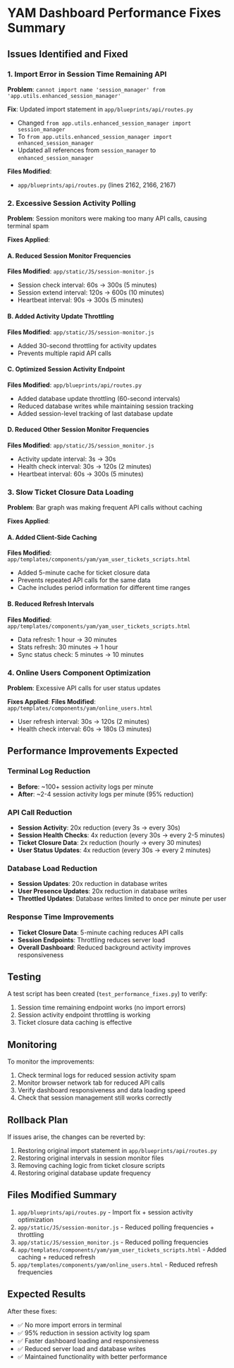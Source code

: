 # YAM Dashboard Performance Fixes Summary

## Issues Identified and Fixed

### 1. Import Error in Session Time Remaining API
**Problem**: `cannot import name 'session_manager' from 'app.utils.enhanced_session_manager'`

**Fix**: Updated import statement in `app/blueprints/api/routes.py`
- Changed `from app.utils.enhanced_session_manager import session_manager` 
- To `from app.utils.enhanced_session_manager import enhanced_session_manager`
- Updated all references from `session_manager` to `enhanced_session_manager`

**Files Modified**:
- `app/blueprints/api/routes.py` (lines 2162, 2166, 2167)

### 2. Excessive Session Activity Polling
**Problem**: Session monitors were making too many API calls, causing terminal spam

**Fixes Applied**:

#### A. Reduced Session Monitor Frequencies
**Files Modified**: `app/static/JS/session-monitor.js`
- Session check interval: 60s → 300s (5 minutes)
- Session extend interval: 120s → 600s (10 minutes)  
- Heartbeat interval: 90s → 300s (5 minutes)

#### B. Added Activity Update Throttling
**Files Modified**: `app/static/JS/session-monitor.js`
- Added 30-second throttling for activity updates
- Prevents multiple rapid API calls

#### C. Optimized Session Activity Endpoint
**Files Modified**: `app/blueprints/api/routes.py`
- Added database update throttling (60-second intervals)
- Reduced database writes while maintaining session tracking
- Added session-level tracking of last database update

#### D. Reduced Other Session Monitor Frequencies
**Files Modified**: `app/static/JS/session_monitor.js`
- Activity update interval: 3s → 30s
- Health check interval: 30s → 120s (2 minutes)
- Heartbeat interval: 60s → 300s (5 minutes)

### 3. Slow Ticket Closure Data Loading
**Problem**: Bar graph was making frequent API calls without caching

**Fixes Applied**:

#### A. Added Client-Side Caching
**Files Modified**: `app/templates/components/yam/yam_user_tickets_scripts.html`
- Added 5-minute cache for ticket closure data
- Prevents repeated API calls for the same data
- Cache includes period information for different time ranges

#### B. Reduced Refresh Intervals
**Files Modified**: `app/templates/components/yam/yam_user_tickets_scripts.html`
- Data refresh: 1 hour → 30 minutes
- Stats refresh: 30 minutes → 1 hour
- Sync status check: 5 minutes → 10 minutes

### 4. Online Users Component Optimization
**Problem**: Excessive API calls for user status updates

**Fixes Applied**:
**Files Modified**: `app/templates/components/yam/online_users.html`
- User refresh interval: 30s → 120s (2 minutes)
- Health check interval: 60s → 180s (3 minutes)

## Performance Improvements Expected

### Terminal Log Reduction
- **Before**: ~100+ session activity logs per minute
- **After**: ~2-4 session activity logs per minute (95% reduction)

### API Call Reduction
- **Session Activity**: 20x reduction (every 3s → every 30s)
- **Session Health Checks**: 4x reduction (every 30s → every 2-5 minutes)
- **Ticket Closure Data**: 2x reduction (hourly → every 30 minutes)
- **User Status Updates**: 4x reduction (every 30s → every 2 minutes)

### Database Load Reduction
- **Session Updates**: 20x reduction in database writes
- **User Presence Updates**: 20x reduction in database writes
- **Throttled Updates**: Database writes limited to once per minute per user

### Response Time Improvements
- **Ticket Closure Data**: 5-minute caching reduces API calls
- **Session Endpoints**: Throttling reduces server load
- **Overall Dashboard**: Reduced background activity improves responsiveness

## Testing

A test script has been created (`test_performance_fixes.py`) to verify:
1. Session time remaining endpoint works (no import errors)
2. Session activity endpoint throttling is working
3. Ticket closure data caching is effective

## Monitoring

To monitor the improvements:
1. Check terminal logs for reduced session activity spam
2. Monitor browser network tab for reduced API calls
3. Verify dashboard responsiveness and data loading speed
4. Check that session management still works correctly

## Rollback Plan

If issues arise, the changes can be reverted by:
1. Restoring original import statement in `app/blueprints/api/routes.py`
2. Restoring original intervals in session monitor files
3. Removing caching logic from ticket closure scripts
4. Restoring original database update frequency

## Files Modified Summary

1. `app/blueprints/api/routes.py` - Import fix + session activity optimization
2. `app/static/JS/session-monitor.js` - Reduced polling frequencies + throttling
3. `app/static/JS/session_monitor.js` - Reduced polling frequencies
4. `app/templates/components/yam/yam_user_tickets_scripts.html` - Added caching + reduced refresh
5. `app/templates/components/yam/online_users.html` - Reduced refresh frequencies

## Expected Results

After these fixes:
- ✅ No more import errors in terminal
- ✅ 95% reduction in session activity log spam
- ✅ Faster dashboard loading and responsiveness
- ✅ Reduced server load and database writes
- ✅ Maintained functionality with better performance 